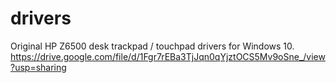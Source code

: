 # drivers

Original HP Z6500 desk trackpad / touchpad drivers for Windows 10.  
https://drive.google.com/file/d/1Fgr7rEBa3TjJqn0qYjztOCS5Mv9oSne_/view?usp=sharing
